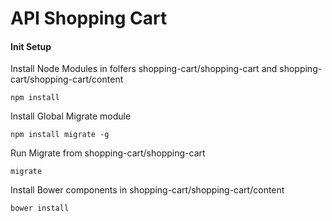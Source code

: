# API Shopping Cart

#### Init Setup

Install Node Modules in folfers shopping-cart/shopping-cart and shopping-cart/shopping-cart/content

```
npm install 
```

Install Global Migrate module

```
npm install migrate -g
```

Run Migrate from shopping-cart/shopping-cart
```
migrate
```

Install Bower components in shopping-cart/shopping-cart/content

```
bower install
```
